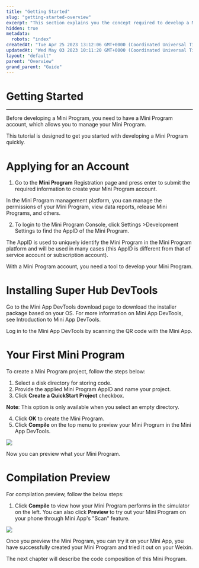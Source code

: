 ```yaml
---
title: "Getting Started"
slug: "getting-started-overview"
excerpt: "This section explains you the concept required to develop a Mini Program."
hidden: true
metadata: 
  robots: "index"
createdAt: "Tue Apr 25 2023 13:12:06 GMT+0000 (Coordinated Universal Time)"
updatedAt: "Wed May 03 2023 10:11:20 GMT+0000 (Coordinated Universal Time)"
layout: "default"
parent: "Overview"
grand_parent: "Guide"
---
```

# Getting Started 
*** 
Before developing a Mini Program, you need to have a Mini Program account, which allows you to manage your Mini Program.

This tutorial is designed to get you started with developing a Mini Program quickly.

# Applying for an Account

1. Go to the **Mini Program** Registration page and press enter to submit the required information to create your Mini Program account.

In the Mini Program management platform, you can manage the permissions of your Mini Program, view data reports, release Mini Programs, and others.

2. To login to the Mini Program Console, click Settings >Development Settings to find the AppID of the Mini Program.

The AppID is used to uniquely identify the Mini Program in the Mini Program platform and will be used in many cases (this AppID is different from that of service account or subscription account).

With a Mini Program account, you need a tool to develop your Mini Program.

# Installing Super Hub DevTools

Go to the Mini App DevTools download page to download the installer package based on your OS. For more information on Mini App DevTools, see Introduction to Mini App DevTools.

Log in to the Mini App DevTools by scanning the QR code with the Mini App.

# Your First Mini Program

To create a Mini Program project, follow the steps below:

1. Select a disk directory for storing code.
2. Provide the applied Mini Program AppID and name your project. 
3. Click **Create a QuickStart Project** checkbox. 

**Note**: This option is only available when you select an empty directory.  

4. Click **OK** to create the Mini Program. 
5. Click **Compile** on the top menu to preview your Mini Program in the Mini App DevTools.

![](https://files.readme.io/6e5c8f2-3.png)

Now you can preview what your Mini Program.

# Compilation Preview

For compilation preview, follow the below steps:

1. Click **Compile** to view how your Mini Program performs in the simulator on the left. You can also click **Preview** to try out your Mini Program on your phone through Mini App's "Scan" feature.

![](https://files.readme.io/6fc7161-4.jpg)

Once you preview the Mini Program, you can try it on your Mini App, you have successfully created your Mini Program and tried it out on your Weixin.

The next chapter will describe the code composition of this Mini Program.
